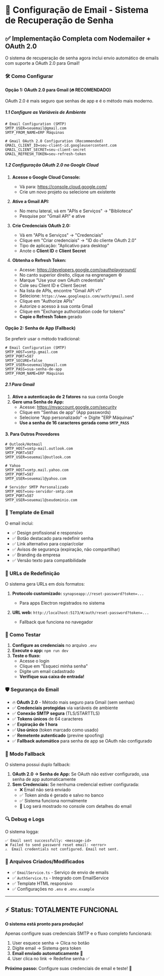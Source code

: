 # 📧 Configuração de Email - Sistema de Recuperação de Senha

## ✅ Implementação Completa com Nodemailer + OAuth 2.0

O sistema de recuperação de senha agora inclui envio automático de emails com suporte a OAuth 2.0 para Gmail!

### 🛠️ Como Configurar

#### Opção 1: OAuth 2.0 para Gmail (🔥 **RECOMENDADO**)

OAuth 2.0 é mais seguro que senhas de app e é o método mais moderno.

##### 1.1 Configure as Variáveis de Ambiente

```env
# Email Configuration (SMTP)
SMTP_USER=seuemail@gmail.com
SMTP_FROM_NAME=ERP Máquinas

# Gmail OAuth 2.0 Configuration (Recommended)
GMAIL_CLIENT_ID=seu-client-id.googleusercontent.com
GMAIL_CLIENT_SECRET=seu-client-secret
GMAIL_REFRESH_TOKEN=seu-refresh-token
```

##### 1.2 Configuração OAuth 2.0 no Google Cloud

1. **Acesse o Google Cloud Console:**
   - Vá para: https://console.cloud.google.com/
   - Crie um novo projeto ou selecione um existente

2. **Ative a Gmail API:**
   - No menu lateral, vá em "APIs e Serviços" → "Biblioteca"
   - Pesquise por "Gmail API" e ative

3. **Crie Credenciais OAuth 2.0:**
   - Vá em "APIs e Serviços" → "Credenciais"
   - Clique em "Criar credenciais" → "ID do cliente OAuth 2.0"
   - Tipo de aplicação: "Aplicativo para desktop"
   - Anote o **Client ID** e **Client Secret**

4. **Obtenha o Refresh Token:**
   - Acesse: https://developers.google.com/oauthplayground/
   - No canto superior direito, clique na engrenagem ⚙️
   - Marque "Use your own OAuth credentials"
   - Cole seu Client ID e Client Secret
   - Na lista de APIs, encontre "Gmail API v1"
   - Selecione: `https://www.googleapis.com/auth/gmail.send`
   - Clique em "Authorize APIs"
   - Autorize o acesso à sua conta Gmail
   - Clique em "Exchange authorization code for tokens"
   - **Copie o Refresh Token** gerado

#### Opção 2: Senha de App (Fallback)

Se preferir usar o método tradicional:

```env
# Email Configuration (SMTP)
SMTP_HOST=smtp.gmail.com
SMTP_PORT=587
SMTP_SECURE=false
SMTP_USER=seuemail@gmail.com
SMTP_PASS=sua-senha-de-app
SMTP_FROM_NAME=ERP Máquinas
```

##### 2.1 Para Gmail

1. **Ative a autenticação de 2 fatores** na sua conta Google
2. **Gere uma Senha de App:**
   - Acesse: https://myaccount.google.com/security
   - Clique em "Senhas de app" (App passwords)
   - Selecione "App personalizado" → Digite "ERP Máquinas"
   - **Use a senha de 16 caracteres gerada como `SMTP_PASS`**

#### 3. Para Outros Provedores

```env
# Outlook/Hotmail
SMTP_HOST=smtp-mail.outlook.com
SMTP_PORT=587
SMTP_USER=seuemail@outlook.com

# Yahoo
SMTP_HOST=smtp.mail.yahoo.com
SMTP_PORT=587
SMTP_USER=seuemail@yahoo.com

# Servidor SMTP Personalizado
SMTP_HOST=seu-servidor-smtp.com
SMTP_PORT=587
SMTP_USER=seuemail@seudominio.com
```

### 🎨 Template de Email

O email inclui:

- ✅ Design profissional e responsivo
- ✅ Botão destacado para redefinir senha
- ✅ Link alternativo para copiar/colar
- ✅ Avisos de segurança (expiração, não compartilhar)
- ✅ Branding da empresa
- ✅ Versão texto para compatibilidade

### 🔗 URLs de Redefinição

O sistema gera URLs em dois formatos:

1. **Protocolo customizado:** `synapseapp://reset-password?token=...`
   - Para apps Electron registrados no sistema
   
2. **URL web:** `http://localhost:5173/#/auth/reset-password?token=...`
   - Fallback que funciona no navegador

### 🧪 Como Testar

1. **Configure as credenciais** no arquivo `.env`
2. **Execute o app:** `npm run dev`
3. **Teste o fluxo:**
   - Acesse o login
   - Clique em "Esqueci minha senha"
   - Digite um email cadastrado
   - **Verifique sua caixa de entrada!**

### 🛡️ Segurança do Email

- 🔥 **OAuth 2.0** - Método mais seguro para Gmail (sem senhas)
- ✅ **Credenciais protegidas** via variáveis de ambiente
- ✅ **Conexão SMTP segura** (TLS/STARTTLS)
- ✅ **Tokens únicos** de 64 caracteres
- ✅ **Expiração de 1 hora**
- ✅ **Uso único** (token marcado como usado)
- ✅ **Remetente autenticado** (previne spoofing)
- ✅ **Fallback automático** para senha de app se OAuth não configurado

### 🚨 Modo Fallback

O sistema possui duplo fallback:

1. **OAuth 2.0 → Senha de App:** Se OAuth não estiver configurado, usa senha de app automaticamente
2. **Sem Credenciais:** Se nenhuma credencial estiver configurada:
   - ❌ Email não será enviado
   - ✅ Token ainda é gerado e salvo no banco
   - ✅ Sistema funciona normalmente
   - 📝 Log será mostrado no console com detalhes do email

### 🔍 Debug e Logs

O sistema logga:
```
✅ Email sent successfully: <message-id>
❌ Failed to send password reset email: <error>
⚠️  Email credentials not configured. Email not sent.
```

### 📂 Arquivos Criados/Modificados

- ✅ `EmailService.ts` - Serviço de envio de emails
- ✅ `AuthService.ts` - Integrado com EmailService
- ✅ Template HTML responsivo
- ✅ Configurações no `.env` e `.env.example`

---

## ⚡ Status: TOTALMENTE FUNCIONAL

**O sistema está pronto para produção!** 

Apenas configure suas credenciais SMTP e o fluxo completo funcionará:
1. User esquece senha → Clica no botão
2. Digite email → Sistema gera token  
3. **Email enviado automaticamente** 📧
4. User clica no link → Redefine senha ✅

**Próximo passo:** Configure suas credenciais de email e teste! 🎉